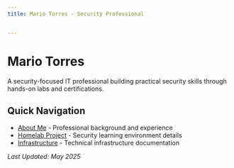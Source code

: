 ```yaml
---
title: Mario Torres - Security Professional


---
```


# Mario Torres

A security-focused IT professional building practical security skills through hands-on labs and certifications.

## Quick Navigation

- [About Me](about/) - Professional background and experience
- [Homelab Project](homelab/index.md) - Security learning environment details
- [Infrastructure](infrastructure/index.md) - Technical infrastructure documentation

*Last Updated: May 2025*
